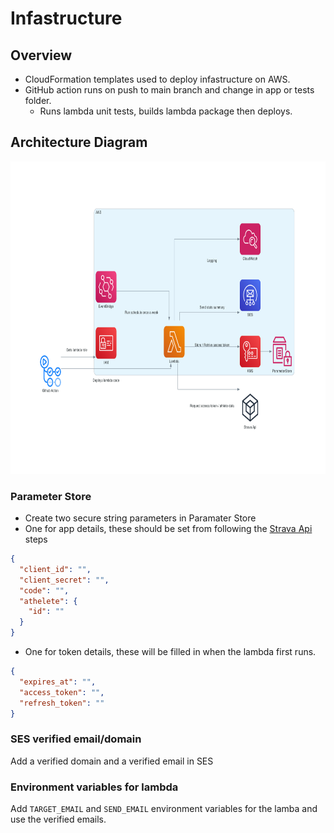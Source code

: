 # Infastructure

## Overview

- CloudFormation templates used to deploy infastructure on AWS.
- GitHub action runs on push to main branch and change in app or tests folder.
  - Runs lambda unit tests, builds lambda package then deploys.

## Architecture Diagram

<img
  src='../docs/aws_architecture-diagram.png'
  raw=true
  alt='AWS Architecture Diagram'
  height="500px"
  width="auto"
/>

### Parameter Store

- Create two secure string parameters in Paramater Store
- One for app details, these should be set from following the [Strava Api](../README.md#strava-api) steps

```json
{
  "client_id": "",
  "client_secret": "",
  "code": "",
  "athelete": {
    "id": ""
  }
}
```

- One for token details, these will be filled in when the lambda first runs.

```json
{
  "expires_at": "",
  "access_token": "",
  "refresh_token": ""
}
```

### SES verified email/domain

Add a verified domain and a verified email in SES

### Environment variables for lambda

Add `TARGET_EMAIL` and `SEND_EMAIL` environment variables for the lamba and use the verified emails.

